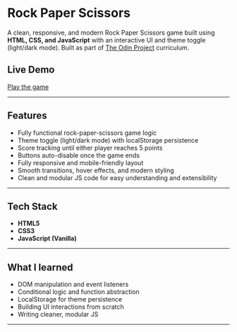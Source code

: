 # Rock Paper Scissors

A clean, responsive, and modern Rock Paper Scissors game built using **HTML, CSS, and JavaScript** with an interactive UI and theme toggle (light/dark mode). Built as part of [The Odin Project](https://www.theodinproject.com) curriculum.

## Live Demo
[Play the game](https://bit2swaz.github.io/rock-paper-scissors/)

---

## Features
- Fully functional rock-paper-scissors game logic
- Theme toggle (light/dark mode) with localStorage persistence
- Score tracking until either player reaches 5 points
- Buttons auto-disable once the game ends
- Fully responsive and mobile-friendly layout
- Smooth transitions, hover effects, and modern styling
- Clean and modular JS code for easy understanding and extensibility

---

## Tech Stack
- **HTML5**
- **CSS3**
- **JavaScript (Vanilla)**

---

## What I learned
- DOM manipulation and event listeners
- Conditional logic and function abstraction
- LocalStorage for theme persistence
- Building UI interactions from scratch
- Writing cleaner, modular JS

---

